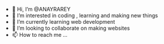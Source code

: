 - 👋 Hi, I’m @ANAYRAREY
- 👀 I’m interested in coding , learning and making  new things 
- 🌱 I’m currently learning web development
- 💞️ I’m looking to collaborate on making websites
- 📫 How to reach me ...

<!---
ANAYRAREY/ANAYRAREY is a ✨ special ✨ repository because its `README.md` (this file) appears on your GitHub profile.
You can click the Preview link to take a look at your changes.
--->
